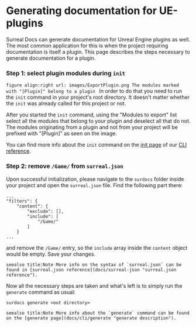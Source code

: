 # Generating documentation for UE-plugins

Surreal Docs can generate documentation for Unreal Engine plugins as well. The most common application for this is when the project requiring documentation is itself a plugin. This page describes the steps necessary to generate documentation for a plugin.

### Step 1: select plugin modules during `init`

``figure
align:right
url: images/ExportPlugin.png
The modules marked with "[Plugin]" belong to a plugin
``
In order to do that you need to run the `init` command in your project's root directory. It doesn't matter whether the `init` was already called for this project or not. 

After you started the `init` command, using the "Modules to export" list select all the modules that belong to your plugin and deselect all that do not. The modules originating from a plugin and not from your project will be prefixed with "[Plugin]" as seen on the image.

You can find more info about the `init` command on the [init page](docs/cli/init "init description") of our [CLI reference](docs/cli "CLI reference").

### Step 2: remove `/Game/` from `surreal.json`

Upon successful initialization, please navigate to the `surdocs` folder inside your project and open the `surreal.json` file. Find the following part there:
```
...
"filters": {
    "content": {
        "exclude": [],
        "include": [
            "/Game/"
        ]
    }
...
```
and remove the `/Game/` entry, so the `include` array inside the `content` object would be empty. Save your changes.

``seealso
title:Note
More info on the syntax of `surreal.json` can be found in [surreal.json reference](docs/surreal-json "surreal.json reference").
``

Now all the necessary steps are taken and what's left is to simply run the `generate` command as usual:
```
surdocs generate <out directory>
```
``seealso
title:Note
More info about the `generate` command can be found on the [generate page](docs/cli/generate "generate description").
``
